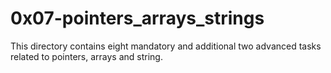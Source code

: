 # 0x07-pointers_arrays_strings
This directory contains eight mandatory and additional two advanced tasks related to pointers, arrays and string.
